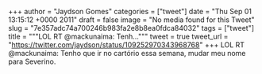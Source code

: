 
+++
author = "Jaydson Gomes"
categories = ["tweet"]
date = "Thu Sep 01 13:15:12 +0000 2011"
draft = false
image = "No media found for this Tweet"
slug = "7e357adc74a700246b983fa2e8b8ea0fdca84032"
tags = ["tweet"]
title = """LOL  RT @mackunaima: Tenh..."""
tweet = true
tweet_url = "https://twitter.com/jaydson/status/109252970343968768"
+++
LOL  RT @mackunaima: Tenho que ir no cartório essa semana, mudar meu nome para Severino.
